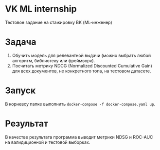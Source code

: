 # VK ML internship
Тестовое задание на стажировку ВК (ML-инженер)

# Задача
1. Обучить модель для релевантной выдачи (можно выбрать любой алгоритм, библиотеку или фреймворк).
2. Посчитать метрику NDCG (Normalized Discounted Cumulative Gain) для всех документов, не конкретного топа, на тестовом датасете.

# Запуск
В корневоу папке выполнить ```docker-compose -f docker-compose.yaml up```. 

# Результат
В качестве результата программа выводит метрики NDSG и ROC-AUC на валидиционной и тестовой выборках.  

